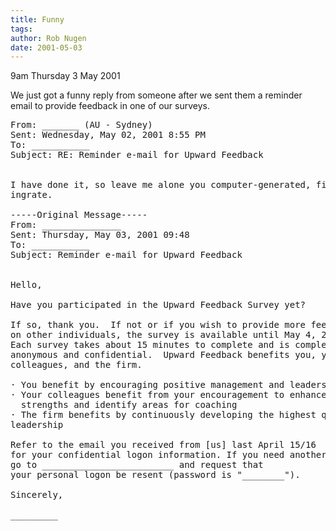 ```yaml
---
title: Funny
tags: 
author: Rob Nugen
date: 2001-05-03
---
```


<p class=date>9am Thursday 3 May 2001</p>

<p>We just got a funny reply from someone after we sent them a reminder
email to provide feedback in one of our surveys.</p>

<pre>
From: _______ (AU - Sydney)
Sent: Wednesday, May 02, 2001 8:55 PM
To: ___________
Subject: RE: Reminder e-mail for Upward Feedback


I have done it, so leave me alone you computer-generated, ficticious
ingrate.

-----Original Message-----
From: _______________
Sent: Thursday, May 03, 2001 09:48
To: ___________
Subject: Reminder e-mail for Upward Feedback


Hello,

Have you participated in the Upward Feedback Survey yet?

If so, thank you.  If not or if you wish to provide more feedback
on other individuals, the survey is available until May 4, 2001.
Each survey takes about 15 minutes to complete and is completely
anonymous and confidential.  Upward Feedback benefits you, your
colleagues, and the firm.

· You benefit by encouraging positive management and leadership styles
· Your colleagues benefit from your encouragement to enhance their
  strengths and identify areas for coaching
· The firm benefits by continuously developing the highest quality
leadership

Refer to the email you received from [us] last April 15/16
for your confidential logon information. If you need another copy please
go to _________________________ and request that
your personal logon be resent (password is "________").

Sincerely,

_________

</pre>

